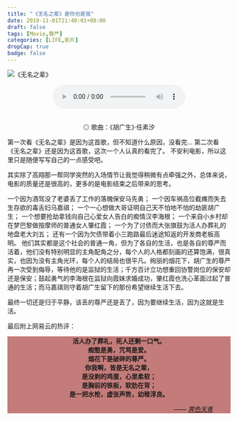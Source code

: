 ```yaml
---
title: "《无名之辈》是你也是我"
date: 2019-11-01T21:40:01+08:00
draft: false
tags: [Movie,尊严]  
categories: [LIFE,影片]
dropCap: true
badge: false
---
```


![](https://zccon.oss-cn-beijing.aliyuncs.com/Hugo/images/life/2019/%E6%97%A0%E5%90%8D%E4%B9%8B%E8%BE%88.jpg "《无名之辈》")

<audio controls height="100" width="100" style="clear:both;display:block;margin:auto">
  <source src="https://zccon.oss-cn-beijing.aliyuncs.com/Hugo/audios/%E8%83%A1%E5%B9%BF%E7%94%9F.mp3" type="audio/mpeg">
  <embed height="50" width="100" src="https://zccon.oss-cn-beijing.aliyuncs.com/Hugo/audios/%E8%83%A1%E5%B9%BF%E7%94%9F.mp3">
</audio>
</br>
<p style="text-align:center;font-size:14px" >◎ 歌曲：《胡广生》·任素汐</p>

第一次看《无名之辈》是因为这首歌，但不知道什么原因，没看完...
第二次看《无名之辈》还是因为这首歌，这次一个人认真的看完了。
不安利电影，所以这里只是随便写写自己的一点感受吧。

其实除了高翔那一帮同学突然的入场情节让我觉得稍微有点牵强之外，总体来说，电影的质量还是很高的，更多的是电影结束之后带来的思考。

一个因为酒驾没了老婆丢了工作的落魄保安马先勇；
一个因车祸高位截瘫而失去生存欲的毒舌妇马嘉祺；
一个一心想做大哥证明自己天不怕地不怕的劫匪胡广生；
一个想要抢劫拿钱向自己心爱女人告白的痴情汉李海根；
一个来自小乡村却在梦巴黎做按摩师的普通女人肇红霞；
一个为了讨债而大张旗鼓为活人办葬礼的地盘老大刘五；
还有一个因为欠债带着小三跑路最后迷途知返的开发商老板高明。
他们其实都是这个社会的普通一角，但为了各自的生活，也是各自的尊严而活着，他们没有特别明显的主角配角之分，每个人的人格都刻画的还算饱满，很真实，也因为没有主角光环，每个人的结局也很平凡。绚丽的烟花下，胡广生的尊严再一次受到侮辱，等待他的是监狱的生活；千方百计立功想重回协警岗位的保安却还是保安；鼓起勇气的李海根在监狱向霞妺求婚成功，肇红霞也洗心革面过起了普通的生活；而马嘉祺则守着胡广生留下的那份希望继续生活下去。

最终一切还是归于平静，该丢的尊严还是丢了，因为要继续生活，因为这就是生活。

最后附上网易云的热评：

<div class="mytag" style="background:rgba(157,39,34,0.6)">

<p style="text-align: center"><b>
活人办了葬礼，死人还剩一口气。<br/>痴憨是勇，咒骂是爱。<br/>烟花下是破碎的尊严。<br/>你我啊，皆是无名之辈，<br/>是没剥的鸡蛋，心里柔软；<br/>是胸前的铁板，软肋在背；<br/>是一把水枪，虚张声势，幼稚淳良。</b>
<footer style="text-align:right;margin-right:40px">——<cite>
<a href="https://music.163.com/user/home?id=290942889" target=blank>霁色天青</a>
</cite>
</footer>
</p>
	
</div>
